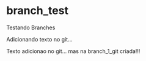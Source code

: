 # branch_test
Testando Branches

Adicionando texto no git...

Texto adicionao no git... mas na branch_1_git criada!!!
